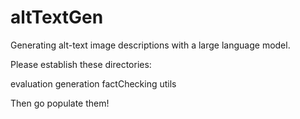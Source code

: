 # altTextGen
Generating alt-text image descriptions with a large language model.

Please establish these directories: 

  evaluation
  generation
  factChecking
  utils

Then go populate them!
